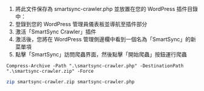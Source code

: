 1. 將此文件保存為 smartsync-crawler.php 並放置在您的 WordPress 插件目錄中：
2. 登錄到您的 WordPress 管理員儀表板並導航至插件部分
3. 激活「SmartSync Crawler」插件
4. 激活後，您將在 WordPress 管理側邊欄中看到一個名為「SmartSync」的新菜單項
5. 點擊「SmartSync」訪問爬蟲界面，然後點擊「開始爬蟲」按鈕運行爬蟲

```shell
Compress-Archive -Path ".\smartsync-crawler.php" -DestinationPath ".\smartsync-crawler.zip" -Force
```

```bash
zip smartsync-crawler.zip smartsync-crawler.php
```